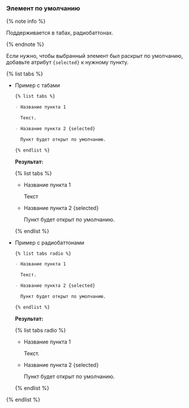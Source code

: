### Элемент по умолчанию

{% note info %}

Поддерживается в табах, радиобаттонах.

{% endnote %}

Если нужно, чтобы выбранный элемент был раскрыт по умолчанию, добавьте атрибут `{selected}` к нужному пункту.

{% list tabs %}

- Пример с табами

  ```markdown
  {% list tabs %}

  - Название пункта 1

    Текст.

  - Название пункта 2 {selected}

    Пункт будет открыт по умолчанию.

  {% endlist %}
  ```

  **Результат:**

  {% list tabs %}

  - Название пункта 1

    Текст

  - Название пункта 2 {selected}

    Пункт будет открыт по умолчанию.

  {% endlist %}

- Пример с радиобаттонами

  ```markdown
  {% list tabs radio %}

  - Название пункта 1

    Текст.

  - Название пункта 2 {selected}

    Пункт будет открыт по умолчанию.

  {% endlist %}
  ```

  **Результат:**

  {% list tabs radio %}

  - Название пункта 1

    Текст.

  - Название пункта 2 {selected}

    Пункт будет открыт по умолчанию.

  {% endlist %}

{% endlist %}